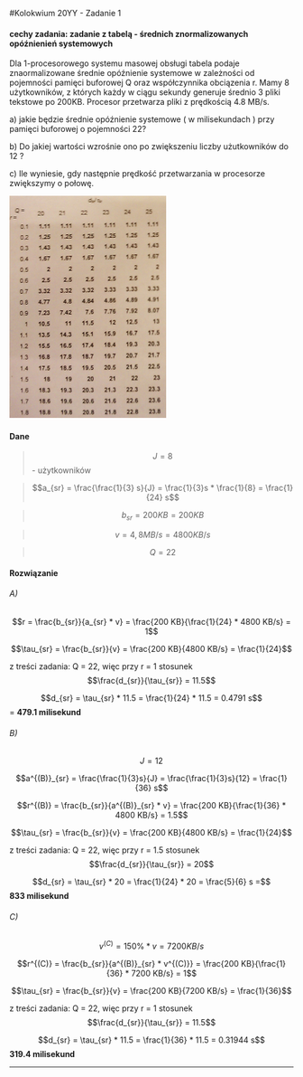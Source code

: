 #Kolokwium 20YY - Zadanie 1

#### cechy zadania: zadanie z tabelą - średnich znormalizowanych opóźnienień systemowych

Dla 1-procesorowego systemu masowej obsługi tabela podaje znaormalizowane średnie opóźnienie systemowe w zależności od pojemności pamięci buforowej Q oraz współczynnika obciązenia r.
Mamy 8 użytkowników, z których każdy w ciągu sekundy generuje średnio 3 pliki tekstowe po 200KB. Procesor przetwarza pliki z prędkością 4.8 MB/s.

a) jakie będzie średnie opóźnienie systemowe ( w milisekundach ) przy pamięci buforowej o pojemności 22?

b) Do jakiej wartości wzrośnie ono po zwiększeniu liczby użutkowników do 12 ?

c) Ile wyniesie, gdy następnie prędkość przetwarzania w procesorze zwiększymy o połowę.

![20YY-01.png](20YY-01.png "20YY-01.png")

#### Dane

> $$J = 8$$ - użytkowników

> $$a_{sr} = \frac{\frac{1}{3} s}{J} = \frac{1}{3}s * \frac{1}{8} = \frac{1}{24} s$$ 

> $$b_{sr} = 200KB = 200KB$$

> $$v = 4,8 MB/s = 4800 KB/s$$

> $$Q = 22$$

#### Rozwiązanie

###### A)

$$r = \frac{b_{sr}}{a_{sr} * v} = \frac{200 KB}{\frac{1}{24} * 4800 KB/s} = 1$$

$$\tau_{sr} = \frac{b_{sr}}{v} = \frac{200 KB}{4800 KB/s} = \frac{1}{24}$$

z treści zadania: Q = 22, więc przy r = 1 stosunek $$\frac{d_{sr}}{\tau_{sr}} = 11.5$$

$$d_{sr} = \tau_{sr} * 11.5 = \frac{1}{24} * 11.5 = 0.4791 s$$ = **479.1 milisekund**

###### B)

$$J = 12$$ 

$$a^{(B)}_{sr} = \frac{\frac{1}{3}s}{J} = \frac{\frac{1}{3}s}{12} = \frac{1}{36} s$$

$$r^{(B)} = \frac{b_{sr}}{a^{(B)}_{sr} * v} = \frac{200 KB}{\frac{1}{36} * 4800 KB/s} = 1.5$$

$$\tau_{sr} = \frac{b_{sr}}{v} = \frac{200 KB}{4800 KB/s} = \frac{1}{24}$$

z treści zadania: Q = 22, więc przy r = 1.5 stosunek $$\frac{d_{sr}}{\tau_{sr}} = 20$$

$$d_{sr} = \tau_{sr} * 20 = \frac{1}{24} * 20 = \frac{5}{6} s =$$ **833 milisekund** 

###### C)

$$v^{(C)} = 150\% * v = 7200KB/s$$

$$r^{(C)} = \frac{b_{sr}}{a^{(B)}_{sr} * v^{(C)}} = \frac{200 KB}{\frac{1}{36} * 7200 KB/s} = 1$$

$$\tau_{sr} = \frac{b_{sr}}{v} = \frac{200 KB}{7200 KB/s} = \frac{1}{36}$$

z treści zadania: Q = 22, więc przy r = 1 stosunek $$\frac{d_{sr}}{\tau_{sr}} = 11.5$$

$$d_{sr} = \tau_{sr} * 11.5 = \frac{1}{36} * 11.5 = 0.31944 s$$ **319.4 milisekund**

---

